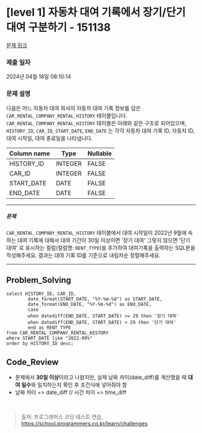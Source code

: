 # [level 1] 자동차 대여 기록에서 장기/단기 대여 구분하기 - 151138 

[문제 링크](https://school.programmers.co.kr/learn/courses/30/lessons/151138) 

### 제출 일자

2024년 04월 18일 08:10:14

### 문제 설명

<p>다음은 어느 자동차 대여 회사의 자동차 대여 기록 정보를 담은 <code>CAR_RENTAL_COMPANY_RENTAL_HISTORY</code> 테이블입니다. <code>CAR_RENTAL_COMPANY_RENTAL_HISTORY</code> 테이블은 아래와 같은 구조로 되어있으며, <code>HISTORY_ID</code>, <code>CAR_ID</code>, <code>START_DATE</code>, <code>END_DATE</code> 는 각각 자동차 대여 기록 ID, 자동차 ID, 대여 시작일, 대여 종료일을 나타냅니다.</p>
<table class="table">
        <thead><tr>
<th>Column name</th>
<th>Type</th>
<th>Nullable</th>
</tr>
</thead>
        <tbody><tr>
<td>HISTORY_ID</td>
<td>INTEGER</td>
<td>FALSE</td>
</tr>
<tr>
<td>CAR_ID</td>
<td>INTEGER</td>
<td>FALSE</td>
</tr>
<tr>
<td>START_DATE</td>
<td>DATE</td>
<td>FALSE</td>
</tr>
<tr>
<td>END_DATE</td>
<td>DATE</td>
<td>FALSE</td>
</tr>
</tbody>
      </table>
<hr>

<h5>문제</h5>

<p><code>CAR_RENTAL_COMPANY_RENTAL_HISTORY</code> 테이블에서 대여 시작일이 2022년 9월에 속하는 대여 기록에 대해서 대여 기간이 30일 이상이면 '장기 대여' 그렇지 않으면 '단기 대여' 로 표시하는 컬럼(컬럼명: <code>RENT_TYPE</code>)을 추가하여 대여기록을 출력하는 SQL문을 작성해주세요. 결과는 대여 기록 ID를 기준으로 내림차순 정렬해주세요.</p>

<hr>

## Problem_Solving
```
select HISTORY_ID, CAR_ID, 
        date_format(START_DATE, "%Y-%m-%d") as START_DATE,
        date_format(END_DATE, "%Y-%m-%d") as ENd_DATE,
        case 
        when datediff(END_DATE, START_DATE) >= 29 then '장기 대여'
        when datediff(END_DATE, START_DATE) < 29 then '단기 대여'
        end as RENT_TYPE
from CAR_RENTAL_COMPANY_RENTAL_HISTORY
where START_DATE like "2022-09%"
order by HISTORY_ID desc;
```

## Code_Review

* 문제에서 **30일 이상**이라고 나왔지만, 실제 날짜 차이(date_diff)를 계산했을 때 **대여 일수**와 일치하는지 확인 후 조건식에 넣어줘야 함
* 날짜 차이 => date_diff // 시간 차이 => time_diff

<br />
  
> 출처: 프로그래머스 코딩 테스트 연습, https://school.programmers.co.kr/learn/challenges
